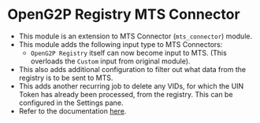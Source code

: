 # OpenG2P Registry MTS Connector

- This module is an extension to MTS Connector (`mts_connector`) module.
- This module adds the following input type to MTS Connectors:
  - `OpenG2P Registry` itself can now become input to MTS. (This overloads the `Custom` input from original module).
- This also adds additional configuration to filter out what data from the registry is to be sent to MTS.
- This adds another recurring job to delete any VIDs, for which the UIN Token has already been processed, from the registry. This can be configured in the Settings pane.
- Refer to the documentation [here](https://docs.openg2p.org/integrations/integration-with-mosip/registry-mts-connector).
